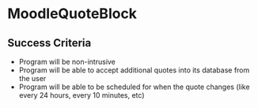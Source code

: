 # MoodleQuoteBlock

## Success Criteria 
- Program will be non-intrusive
- Program will be able to accept additional quotes into its database from the user
- Program will be able to be scheduled for when the quote changes (like every 24 hours, every 10 minutes, etc)
